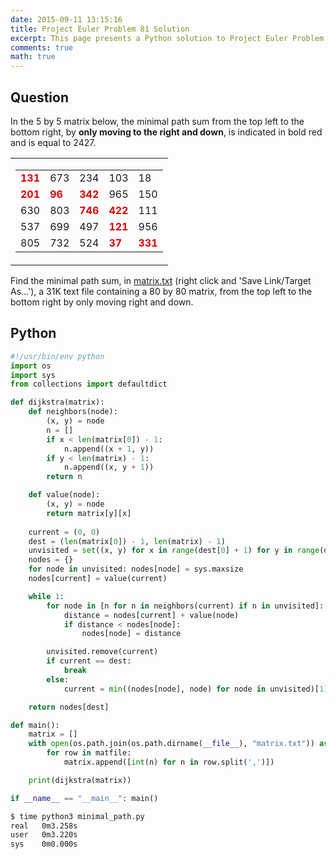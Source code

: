 ```yaml
---
date: 2015-09-11 13:15:16
title: Project Euler Problem 81 Solution
excerpt: This page presents a Python solution to Project Euler Problem 81.
comments: true
math: true
---
```



## Question

<p>In the 5 by 5 matrix below, the minimal path sum from the top left to the bottom right, by <b>only moving to the right and down</b>, is indicated in bold red and is equal to 2427.</p>
<table cellpadding="0" cellspacing="0" border="0" align="center">
<tbody><tr>
<td>
<table cellpadding="3" cellspacing="0" border="0">
<tbody><tr>
<td><span style="color:#dd0000;"><b>131</b></span></td><td>673</td><td>234</td><td>103</td><td>18</td>
</tr>
<tr>
<td><span style="color:#dd0000;"><b>201</b></span></td><td><span style="color:#dd0000;"><b>96</b></span></td><td><span style="color:#dd0000;"><b>342</b></span></td><td>965</td><td>150</td>
</tr>
<tr>
<td>630</td><td>803</td><td><span style="color:#dd0000;"><b>746</b></span></td><td><span style="color:#dd0000;"><b>422</b></span></td><td>111</td>
</tr>
<tr>
<td>537</td><td>699</td><td>497</td><td><span style="color:#dd0000;"><b>121</b></span></td><td>956</td>
</tr>
<tr>
<td>805</td><td>732</td><td>524</td><td><span style="color:#dd0000;"><b>37</b></span></td><td><span style="color:#dd0000;"><b>331</b></span></td>
</tr>
</tbody></table>
</td>
</tr>
</tbody></table>
<p>Find the minimal path sum, in <a href="https://projecteuler.net/project/resources/p081_matrix.txt">matrix.txt</a> (right click and 'Save Link/Target As...'), a 31K text file containing a 80 by 80 matrix, from the top left to the bottom right by only moving right and down.</p>






## Python

```python
#!/usr/bin/env python
import os
import sys
from collections import defaultdict

def dijkstra(matrix):
    def neighbors(node):
        (x, y) = node
        n = []
        if x < len(matrix[0]) - 1:
            n.append((x + 1, y))
        if y < len(matrix) - 1:
            n.append((x, y + 1))
        return n

    def value(node):
        (x, y) = node
        return matrix[y][x]
    
    current = (0, 0)
    dest = (len(matrix[0]) - 1, len(matrix) - 1)
    unvisited = set((x, y) for x in range(dest[0] + 1) for y in range(dest[1] + 1))
    nodes = {}
    for node in unvisited: nodes[node] = sys.maxsize
    nodes[current] = value(current)

    while 1:
        for node in [n for n in neighbors(current) if n in unvisited]:
            distance = nodes[current] + value(node)
            if distance < nodes[node]:
                nodes[node] = distance

        unvisited.remove(current)
        if current == dest:
            break
        else:
            current = min((nodes[node], node) for node in unvisited)[1]

    return nodes[dest]

def main():
    matrix = []
    with open(os.path.join(os.path.dirname(__file__), "matrix.txt")) as matfile:
        for row in matfile:
            matrix.append([int(n) for n in row.split(',')])

    print(dijkstra(matrix))

if __name__ == "__main__": main()

```


```bash
$ time python3 minimal_path.py
real   0m3.258s
user   0m3.220s
sys    0m0.000s
```


